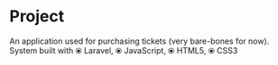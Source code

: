 # Project
An application used for purchasing tickets (very bare-bones for now). System built with
⦿ Laravel,
⦿ JavaScript,
⦿ HTML5,
⦿ CSS3

